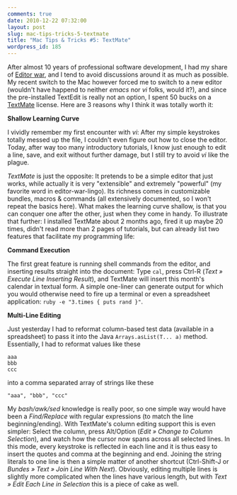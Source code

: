 ```yaml
---
comments: true
date: 2010-12-22 07:32:00
layout: post
slug: mac-tips-tricks-5-textmate
title: "Mac Tips & Tricks #5: TextMate"
wordpress_id: 185
---
```


After almost 10 years of professional software development, I had my share of [Editor war](http://en.wikipedia.org/wiki/Editor_war), and I tend to avoid discussions around it as much as possible. My recent switch to the Mac however forced me to switch to a new editor (wouldn't have happend to neither _emacs_ nor _vi_ folks, would it?), and since the pre-installed TextEdit is really not an option, I spent 50 bucks on a [TextMate](http://macromates.com/) license. Here are 3 reasons why I think it was totally worth it:

**Shallow Learning Curve**

I vividly remember my first encounter with _vi_: After my simple keystrokes totally messed up the file, I couldn't even figure out how to close the editor. Today, after way too many introductory tutorials, I know just enough to edit a line, save, and exit without further damage, but I still try to avoid _vi_ like the plague.

_TextMate_ is just the opposite: It pretends to be a simple editor that just works, while actually it is very "extensible" and extremely "powerful" (my favorite word in editor-war-lingo). Its richness comes in customizable bundles, macros & commands (all extensively documented, so I won't repeat the basics here). What makes the learning curve shallow, is that you can conquer one after the other, just when they come in handy. To illustrate that further: I installed TextMate about 2 months ago, fired it up maybe 20 times, didn't read more than 2 pages of tutorials, but can already list two features that facilitate my programming life:

**Command Execution**

The first great feature is running shell commands from the editor, and inserting results straight into the document: Type `cal`, press Ctrl-R (_Text » Execute Line Inserting Result_), and TextMate will insert this month's calendar in textual form. A simple one-liner can generate output for which you would otherwise need to fire up a terminal or even a spreadsheet application: `ruby -e "3.times { puts rand }"`.

**Multi-Line Editing**

Just yesterday I had to reformat column-based test data (available in a spreadsheet) to pass it into the Java `Arrays.asList(T... a)` method. Essentially, I had to reformat values like these
```
aaa
bbb
ccc
```
into a comma separated array of strings like these
```
"aaa", "bbb", "ccc"
```
My _bash/awk/sed_ knowledge is really poor, so one simple way would have been a _Find/Replace_ with regular expressions (to match the line beginning/ending). With TextMate's column editing support this is even simpler: Select the column, press Alt/Option (_Edit » Change to Column Selection_), and watch how the cursor now spans across all selected lines. In this mode, every keystroke is reflected in each line and it is thus easy to insert the quotes and comma at the beginning and end. Joining the string literals to one line is then a simple matter of another shortcut (Ctrl-Shift-J or _Bundes » Text » Join Line With Next_). Obviously, editing multiple lines is slightly more complicated when the lines have various length, but with _Text » Edit Each Line in Selection_ this is a piece of cake as well.
